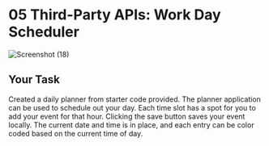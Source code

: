 # 05 Third-Party APIs: Work Day Scheduler


![Screenshot (18)](https://user-images.githubusercontent.com/125208782/230656294-cfb140db-5588-4127-a6d3-6ffa844aa5d9.png)


## Your Task

Created a daily planner from starter code provided. 
The planner application can be used to schedule out your day. Each time slot has a spot for you to add
your event for that hour. Clicking the save button saves your event locally. 
The current date and time is in place, and each entry can be color coded based on the current time of day. 







